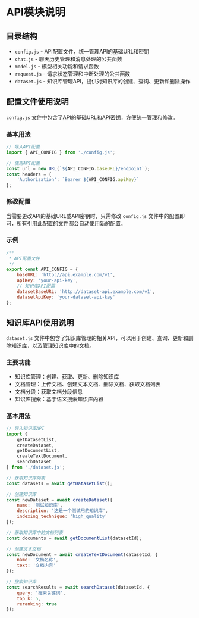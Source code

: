 # API模块说明

## 目录结构

- `config.js` - API配置文件，统一管理API的基础URL和密钥
- `chat.js` - 聊天历史管理和消息处理的公共函数
- `model.js` - 模型相关功能和请求函数
- `request.js` - 请求状态管理和中断处理的公共函数
- `dataset.js` - 知识库管理API，提供对知识库的创建、查询、更新和删除操作

## 配置文件使用说明

`config.js` 文件中包含了API的基础URL和API密钥，方便统一管理和修改。

### 基本用法

```javascript
// 导入API配置
import { API_CONFIG } from './config.js';

// 使用API配置
const url = new URL(`${API_CONFIG.baseURL}/endpoint`);
const headers = {
    'Authorization': `Bearer ${API_CONFIG.apiKey}`
};
```

### 修改配置

当需要更改API的基础URL或API密钥时，只需修改 `config.js` 文件中的配置即可，所有引用此配置的文件都会自动使用新的配置。

### 示例

```javascript
/**
 * API配置文件
 */
export const API_CONFIG = {
    baseURL: 'http://api.example.com/v1',
    apiKey: 'your-api-key',
    // 知识库API配置
    datasetBaseURL: 'http://dataset-api.example.com/v1',
    datasetApiKey: 'your-dataset-api-key'
};
```

## 知识库API使用说明

`dataset.js` 文件中包含了知识库管理的相关API，可以用于创建、查询、更新和删除知识库，以及管理知识库中的文档。

### 主要功能

- 知识库管理：创建、获取、更新、删除知识库
- 文档管理：上传文档、创建文本文档、删除文档、获取文档列表
- 文档分段：获取文档分段信息
- 知识库搜索：基于语义搜索知识库内容

### 基本用法

```javascript
// 导入知识库API
import { 
    getDatasetList, 
    createDataset, 
    getDocumentList, 
    createTextDocument,
    searchDataset 
} from './dataset.js';

// 获取知识库列表
const datasets = await getDatasetList();

// 创建知识库
const newDataset = await createDataset({
    name: '测试知识库',
    description: '这是一个测试用的知识库',
    indexing_technique: 'high_quality'
});

// 获取知识库中的文档列表
const documents = await getDocumentList(datasetId);

// 创建文本文档
const newDocument = await createTextDocument(datasetId, {
    name: '文档名称',
    text: '文档内容'
});

// 搜索知识库
const searchResults = await searchDataset(datasetId, {
    query: '搜索关键词',
    top_k: 5,
    reranking: true
});
``` 